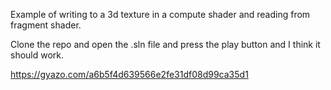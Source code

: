 Example of writing to a 3d texture in a compute shader and reading from fragment shader. 

Clone the repo and open the .sln file and press the play button and I think it should work.

https://gyazo.com/a6b5f4d639566e2fe31df08d99ca35d1